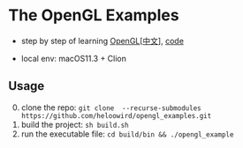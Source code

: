 # The OpenGL Examples

* step by step of learning [OpenGL](https://learnopengl.com/)\[[中文](https://learnopengl-cn.github.io/)\], [code](https://github.com/JoeyDeVries/LearnOpenGL)

* local env: macOS11.3 + Clion 

## Usage
0. clone the repo: `git clone  --recurse-submodules https://github.com/heloowird/opengl_examples.git`
1. build the project: `sh build.sh`
2. run the executable file: `cd build/bin && ./opengl_example`
